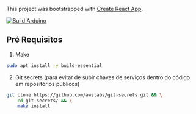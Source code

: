 This project was bootstrapped with [Create React App](https://github.com/facebook/create-react-app).

[![Build Arduino](https://github.com/brunocantisano/iot-regador/actions/workflows/arduino.yml/badge.svg)](https://github.com/brunocantisano/iot-regador/actions/workflows/arduino.yml)

## Pré Requisitos

1. Make

```bash
sudo apt install -y build-essential
```

2. Git secrets (para evitar de subir chaves de serviços dentro do código em repositórios públicos)

```bash
git clone https://github.com/awslabs/git-secrets.git && \
    cd git-secrets/ && \
    make install
```
